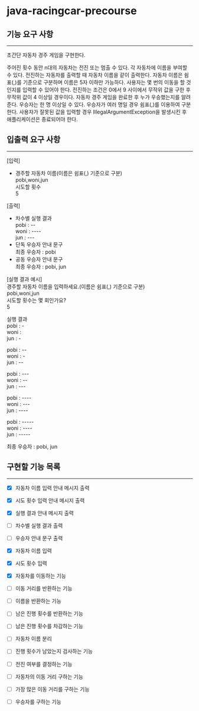 # java-racingcar-precourse

## 기능 요구 사항

---

초간단 자동차 경주 게임을 구현한다.

주어진 횟수 동안 n대의 자동차는 전진 또는 멈출 수 있다.
각 자동차에 이름을 부여할 수 있다. 전진하는 자동차를 출력할 때 자동차 이름을 같이 출력한다.
자동차 이름은 쉼표(,)를 기준으로 구분하며 이름은 5자 이하만 가능하다.
사용자는 몇 번의 이동을 할 것인지를 입력할 수 있어야 한다.
전진하는 조건은 0에서 9 사이에서 무작위 값을 구한 후 무작위 값이 4 이상일 경우이다.
자동차 경주 게임을 완료한 후 누가 우승했는지를 알려준다. 우승자는 한 명 이상일 수 있다.
우승자가 여러 명일 경우 쉼표(,)를 이용하여 구분한다.
사용자가 잘못된 값을 입력할 경우 IllegalArgumentException을 발생시킨 후 애플리케이션은 종료되어야 한다.

## 입출력 요구 사항

---

[입력]  
- 경주할 자동차 이름(이름은 쉼표(,) 기준으로 구분)  
pobi,woni,jun  
시도할 횟수  
5  

[출력]  
- 차수별 실행 결과  
pobi : --  
woni : ----  
jun : ---  
- 단독 우승자 안내 문구  
최종 우승자 : pobi  
- 공동 우승자 안내 문구  
최종 우승자 : pobi, jun  


[실행 결과 예시]  
경주할 자동차 이름을 입력하세요.(이름은 쉼표(,) 기준으로 구분)  
pobi,woni,jun  
시도할 횟수는 몇 회인가요?  
5  
  
실행 결과  
pobi : -  
woni :  
jun : -  
  
pobi : --  
woni : -  
jun : -- 
  
pobi : ---  
woni : --  
jun : ---  
  
pobi : ----  
woni : ---  
jun : ----  
  
pobi : -----  
woni : ----  
jun : -----  
  
최종 우승자 : pobi, jun

## 구현할 기능 목록

---
- [x] 자동차 이름 입력 안내 메시지 출력
- [x] 시도 횟수 입력 안내 메시지 출력
- [x] 실행 결과 안내 메시지 출력
- [ ] 차수별 실행 결과 출력
- [ ] 우승자 안내 문구 출력  


- [x] 자동차 이름 입력
- [x] 시도 횟수 입력


- [x] 자동차를 이동하는 기능
- [ ] 이동 거리를 반환하는 기능
- [ ] 이름을 반환하는 기능


- [ ] 남은 진행 횟수를 반환하는 기능
- [ ] 남은 진행 횟수를 차감하는 기능

  
- [ ] 자동차 이름 분리
- [ ] 진행 횟수가 남았는지 검사하는 기능
- [ ] 전진 여부를 결정하는 기능
- [ ] 자동차의 이동 거리 구하는 기능
- [ ] 가장 많은 이동 거리를 구하는 기능
- [ ] 우승자를 구하는 기능


